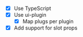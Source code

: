 - [x] Use TypeScript
- [x] Use ui-plugin
  - [x] Map plugs per plugin
- [x] Add support for slot props
